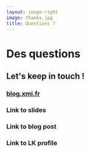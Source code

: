 ```yaml
---
layout: image-right
image: thanks.jpg
title: Questions ?
---
```


# Des questions <twemoji-thinking-face /> <twemoji-red-question-mark />

## Let's keep in touch !
### <mdi-edit-outline color="#007fff" /> [blog.xmi.fr](https://blog.xmi.fr)
### Link to slides
### Link to blog post
### Link to LK profile

<!-- <div flex flex-col items-center gap-3 h-full>
  <div text-5xl items-center>
    Thank you <twemoji-folded-hands />
  </div>
  <div self-start text-2xl mt-3>
    Any question <twemoji-thinking-face /> <twemoji-red-question-mark />
  </div>
  <div self-start text-2xl>
    Let's keep in touch !
    <ul class="list-disc">
      <li></li>
    </ul>
  </div>
  <div></div>
</div> -->

<!-- 
<div flex flex-col items-center gap-3 h-full>
  <div>
  <h1 my-auto>Merci</h1>
  <p>@xaviernoya</p>
  </div>
  <div self-start>
    <ph:code-bold color="orange" mr-2/>
    <a href="https://vuejs.org/">https://vuejs.org/</a>
  </div>
  <div self-start mb-10>
    <material-symbols:menu-book-outline color="orange" mr-2/>
    <a href="https://techwatching.dev">https://techwatching.dev</a>
  </div>

  <div flex flex-row gap-30>
    <div text-orange mt-auto>Des questions ?</div>
  </div>
</div>  -->
